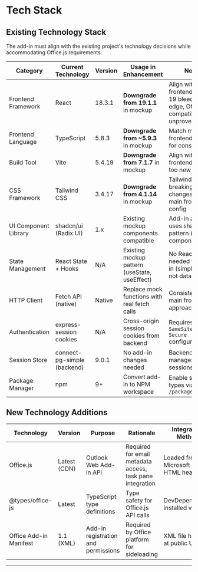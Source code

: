 # Tech Stack

## Existing Technology Stack

The add-in must align with the existing project's technology decisions while accommodating Office.js requirements.

| Category | Current Technology | Version | Usage in Enhancement | Notes |
|----------|-------------------|---------|---------------------|-------|
| Frontend Framework | React | 18.3.1 | **Downgrade from 19.1.1** in mockup | Align with main frontend; React 19 bleeding edge, Office.js compatibility unproven |
| Frontend Language | TypeScript | 5.8.3 | **Downgrade from ~5.9.3** in mockup | Match main frontend version for consistency |
| Build Tool | Vite | 5.4.19 | **Downgrade from 7.1.7** in mockup | Align with main frontend; Vite 7 too new |
| CSS Framework | Tailwind CSS | 3.4.17 | **Downgrade from 4.1.14** in mockup | Tailwind 4 has breaking changes; reuse main frontend config |
| UI Component Library | shadcn/ui (Radix UI) | 1.x | Existing mockup components compatible | Add-in already uses shadcn/ui pattern (custom components) |
| State Management | React State + Hooks | N/A | Existing mockup pattern (useState, useEffect) | No React Query needed for add-in (simple state, not data-heavy) |
| HTTP Client | Fetch API (native) | Native | Replace mock functions with real fetch calls | Consistent with main frontend approach |
| Authentication | express-session cookies | N/A | Cross-origin session cookies from backend | Requires `SameSite=None; Secure` configuration |
| Session Store | connect-pg-simple (backend) | 9.0.1 | No add-in changes needed | Backend manages sessions |
| Package Manager | npm | 9+ | Convert add-in to NPM workspace | Enable shared types via `/packages/shared` |

## New Technology Additions

| Technology | Version | Purpose | Rationale | Integration Method |
|------------|---------|---------|-----------|-------------------|
| Office.js | Latest (CDN) | Outlook Web Add-in API | Required for email metadata access, task pane integration | Loaded from Microsoft CDN in HTML head |
| @types/office-js | Latest | TypeScript type definitions | Type safety for Office.js API calls | DevDependency, installed via npm |
| Office Add-in Manifest | 1.1 (XML) | Add-in registration and permissions | Required by Office platform for sideloading | XML file hosted at public URL |

---
